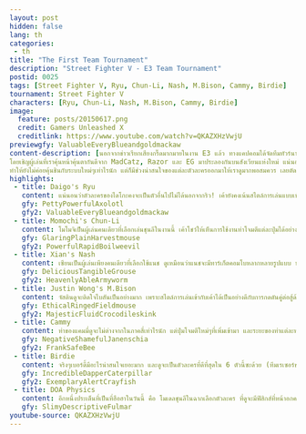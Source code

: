 ```yaml
---
layout: post
hidden: false
lang: th
categories:
 - th
title: "The First Team Tournament"
description: "Street Fighter V - E3 Team Tournament"
postid: 0025
tags: [Street Fighter V, Ryu, Chun-Li, Nash, M.Bison, Cammy, Birdie]
tournament: Street Fighter V
characters: [Ryu, Chun-Li, Nash, M.Bison, Cammy, Birdie]
image:
  feature: posts/20150617.png
  credit: Gamers Unleashed X
  creditlink: https://www.youtube.com/watch?v=QKAZXHzVwjU
previewgfy: ValuableEveryBlueandgoldmackaw
content-description: [นอกจากข่าวเรียกเสียงกริ๊ดมากมายในงาน E3 แล้ว ทางแคปคอมได้จัดทีมทัวร์นาเม้นของ Street Fighter V ในวันนี้
โดยเชิญผู้เล่นที่เราคุ้นหน้าคุ้นตากันดีจาก MadCatz, Razor และ EG มาประลองกันบนสังเวียนแห่งใหม่ แน่นอนว่าผู้เล่นเหล่านี้เพิ่งจะได้ลองเล่นเกมก่อนการแข่งจริงแค่เพียงไม่กี่ชั่วโมง 
ทำให้ยังไม่ค่อยคุ้นชินกับระบบใหม่ๆเท่าไรนัก แต่ก็มีช่วงน่าสนใจของแต่ละตัวละครออกมาให้เราดูมากพอสมควร เลยตัดส่วนที่น่าสนใจมาให้ชมกันครับ]
highlights:
 - title: Daigo's Ryu
   content: แน่นอนว่าตัวละครของไดโกะคงจะเป็นตัวอื่นไปไม่ได้นอกจากริว! เค้ายังคงเน้นสไตล์การเล่นแบบเน้นการใช้ฮาโดเคนเช่นเดิม แม้แต่ในโหมด V-Trigger ไดโกะก็แทบไม่ทำอะไรนอกจากปล่อยฮาโดเคนรัวๆ ซึ่งดูจะเป็นแผนการต่อสู้ที่ดีซะด้วย...
   gfy: PettyPowerfulAxolotl
   gfy2: ValuableEveryBlueandgoldmackaw
 - title: Momochi's Chun-Li
   content: โมโมจิเป็นผู้เล่นคนเดียวที่เลือกเล่นชุนลีในงานนี้ เค้าโชว์ให้เห็นการใช้งานท่าโจมตีแต่ละปุ่มได้อย่างดีเยี่ยม และยังต่อคอมโบจาก Lightning Leg ให้เราได้ชมกันอีกด้วย
   gfy: GlaringPlainHarvestmouse
   gfy2: PowerfulRapidBoilweevil
 - title: Xian's Nash
   content: เซียนเป็นผู้เล่นเพียงคนเดียวที่เลือกใช้แนช ดูเหมือนว่าแนชจะมีทาร์เก็ตคอมโบหลากหลายรูปแบบ ทำให้สามารถต่อคอมโบได้ยาวกว่าตัวละครอื่นๆ และเซียนยังโชว์ให้เห็นถึงการต่อคอมโบคริติคอลอาร์ทจากโซนิคบูมด้วย
   gfy: DeliciousTangibleGrouse
   gfy2: HeavenlyAbleArmyworm
 - title: Justin Wong's M.Bison
   content: จัสตินดูจะติดใจไบสันเป็นอย่างมาก เพราะสไตล์การเล่นเข้ากับเค้าได้เป็นอย่างดีกับการกดดันคู่ต่อสู้ด้วยท่าโจมตีหลากหลายรูปแบบ ในโหมด V-Trigger ที่แดชกลายเป็นเทเลพอร์ต จัสตินได้แสดงให้เราเห็นด้วยว่า Recovery น้อยมาก แดชแล้วป้องกันได้แทบจะทันที
   gfy: EthicalRingedFieldmouse
   gfy2: MajesticFluidCrocodileskink
 - title: Cammy
   content: ท่าของแคมมี่ดูจะไม่ต่างจากในภาคสี่เท่าไรนัก แต่ปุ่มโจมตีใหม่ๆที่เพิ่มเข้ามา และระยะของท่าแต่ละท่าที่เปลี่ยนไปก็ทำให้สไตล์การเล่นเปลี่ยนไปบ้างพอสมควร ในโหมด V-Trigger แคมมี่สามารถต่อคอมโบจากสไปรัลแอร์โรว์ได้ แต่ก็ทำให้ V-Trigger หมดลงอย่างรวดเร็วด้วย
   gfy: NegativeShamefulJanenschia
   gfy2: FrankSafeBee
 - title: Birdie
   content: จริงๆเบอร์ดี้มีอะไรน่าสนใจเยอะมาก และดูจะเป็นตัวละครที่ดีที่สุดใน 6 ตัวนี้ซะด้วย (ทีมเรเซอร์ชนะแบบขาดลอยด้วยการเล่นเบอร์ดี้ของ RB) ในที่นี้ขอหยิบ V-Skill มาให้ดู ซึ่งเบอร์ดี้มีสามแบบ คือ กินโดนัท, โยนกล้วยและโยนกระป๋อง ซึ่งสองอย่างหลังนำมาใช้ต่อคอมโบได้ด้วย!
   gfy: IncredibleDapperCaterpillar
   gfy2: ExemplaryAlertCrayfish
 - title: DOA Physics
   content: อีกหนึ่งประเด็นที่เป็นที่ฮือฮาในวันนี้ คือ โมเดลชุนลีในฉากเลือกตัวละคร ที่ดูจะมีฟิสิกส์ที่หน้าอกคล้ายกับเกม DOA หรือ จริงๆแล้วเพราะชุนลีลอยอยู่บนอวกาศแรงดึงดูดจึงต่ำกว่าปกติก็ไม่ทราบ! (Combofiend บอกว่าเป็นบั๊ก)
   gfy: SlimyDescriptiveFulmar
youtube-source: QKAZXHzVwjU
---
```

